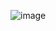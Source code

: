 ![image](https://user-images.githubusercontent.com/48324076/82767232-1fec2a80-9e1e-11ea-9872-466e91a80624.png)
